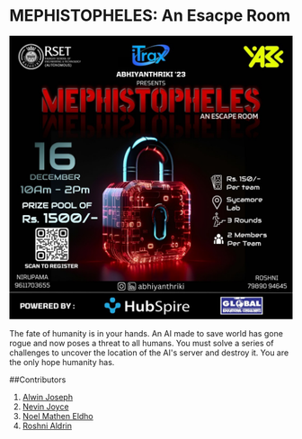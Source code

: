 # MEPHISTOPHELES: An Esacpe Room
![Mephistopheles Poster](./poster.jpeg)

The fate of humanity is in your hands. An AI made to save world has gone rogue and now poses a threat to all humans. You must solve a series of challenges to uncover the location of the AI's server and destroy it. You are the only hope humanity has.

##Contributors
1. [Alwin Joseph](https://github.com/AlwinJoseph)
2. [Nevin Joyce]()
3. [Noel Mathen Eldho](https://github.com/noelmathen)
4. [Roshni Aldrin](https://github.com/night056)

